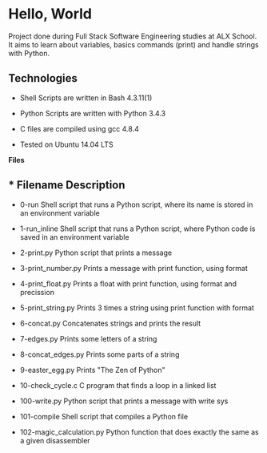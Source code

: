 # **Hello, World**

Project done during Full Stack Software Engineering studies at ALX School. It aims to learn about variables, basics commands (print) and handle strings with Python.



## **Technologies**

* Shell Scripts are written in Bash 4.3.11(1)

* Python Scripts are written with Python 3.4.3

* C files are compiled using gcc 4.8.4

* Tested on Ubuntu 14.04 LTS

**Files**

## * **Filename			Description** 

* 0-run				Shell script that runs a Python script, where its name is stored in an environment variable

* 1-run_inline			Shell script that runs a Python script, where Python code is saved in an environment variable

* 2-print.py			Python script that prints a message

* 3-print_number.py		Prints a message with print function, using format

* 4-print_float.py		Prints a float with print function, using format and precission

* 5-print_string.py		Prints 3 times a string using print function with format

* 6-concat.py			Concatenates strings and prints the result

* 7-edges.py			Prints some letters of a string

* 8-concat_edges.py		Prints some parts of a string

* 9-easter_egg.py		Prints "The Zen of Python"

* 10-check_cycle.c		C program that finds a loop in a linked list

* 100-write.py			Python script that prints a message with write sys

* 101-compile			Shell script that compiles a Python file

* 102-magic_calculation.py	Python function that does exactly the same as a given disassembler
